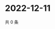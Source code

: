 # 2022-12-11

共 0 条

<!-- BEGIN WEIBO -->
<!-- 最后更新时间 Sun Dec 11 2022 09:17:27 GMT+0800 (China Standard Time) -->

<!-- END WEIBO -->
